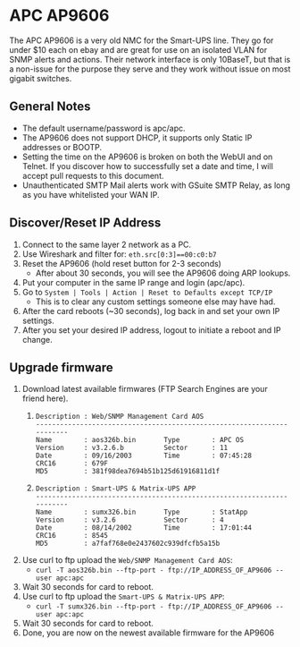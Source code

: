 # APC AP9606
The APC AP9606 is a very old NMC for the Smart-UPS line. They go for under $10 each on ebay and are great for use on an isolated VLAN for SNMP alerts and actions. Their network interface is only 10BaseT, but that is a non-issue for the purpose they serve and they work without issue on most gigabit switches.

## General Notes
- The default username/password is apc/apc.
- The AP9606 does not support DHCP, it supports only Static IP addresses or BOOTP.
- Setting the time on the AP9606 is broken on both the WebUI and on Telnet. If you discover how to successfully set a date and time, I will accept pull requests to this document.
- Unauthenticated SMTP Mail alerts work with GSuite SMTP Relay, as long as you have whitelisted your WAN IP.


## Discover/Reset IP Address
1. Connect to the same layer 2 network as a PC.
1. Use Wireshark and filter for: `eth.src[0:3]==00:c0:b7`
1. Reset the AP9606 (hold reset button for 2-3 seconds)
    - After about 30 seconds, you will see the AP9606 doing ARP lookups.
1. Put your computer in the same IP range and login (apc/apc).
1. Go to `System | Tools | Action | Reset to Defaults except TCP/IP`
    - This is to clear any custom settings someone else may have had.
1. After the card reboots (~30 seconds), log back in and set your own IP settings.
1. After you set your desired IP address, logout to initiate a reboot and IP change.

## Upgrade firmware
1. Download latest available firmwares (FTP Search Engines are your friend here).
    1. ```
       Description : Web/SNMP Management Card AOS
       -----------------------------------------------------------------------
       Name        : aos326b.bin       Type        : APC OS
       Version     : v3.2.6.b          Sector      : 11
       Date        : 09/16/2003        Time        : 07:45:28
       CRC16       : 679F
       MD5         : 381f98dea7694b51b125d61916811d1f
       ```
    1. ```
       Description : Smart-UPS & Matrix-UPS APP
       -----------------------------------------------------------------------
       Name        : sumx326.bin       Type        : StatApp
       Version     : v3.2.6            Sector      : 4
       Date        : 08/14/2002        Time        : 17:01:44
       CRC16       : 8545
       MD5         : a7faf768e0e2437602c939dfcfb5a15b
       ```
1. Use curl to ftp upload the `Web/SNMP Management Card AOS`:
    - `curl -T aos326b.bin --ftp-port - ftp://IP_ADDRESS_OF_AP9606 --user apc:apc`
1. Wait 30 seconds for card to reboot.
1. Use curl to ftp upload the `Smart-UPS & Matrix-UPS APP`:
    - `curl -T sumx326.bin --ftp-port - ftp://IP_ADDRESS_OF_AP9606 --user apc:apc`
1. Wait 30 seconds for card to reboot.
1. Done, you are now on the newest available firmware for the AP9606
